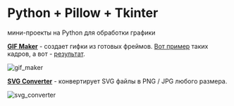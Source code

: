 # Python + Pillow + Tkinter
мини-проекты на Python для обработки графики

[**GIF Maker**](https://github.com/natkaida/python_graphics/tree/main/gif_maker) - создает гифки из готовых фреймов. [Вот пример](https://github.com/natkaida/python_graphics/tree/main/gif_maker/frames) таких кадров, а вот - [результат](https://github.com/natkaida/python_graphics/blob/main/gif_maker/kitty.gif).

![gif_maker](https://github.com/natkaida/python_graphics/assets/85797091/fb3d0891-9a27-4085-8e8e-d51c01155f01)


[**SVG Converter**](https://github.com/natkaida/python_graphics/tree/main/svg_converter) - конвертирует SVG файлы в PNG / JPG любого размера.

![svg_converter](https://github.com/natkaida/python_graphics/assets/85797091/8dffa9f4-1912-4fda-bb7e-a36a56e0dbbd)
